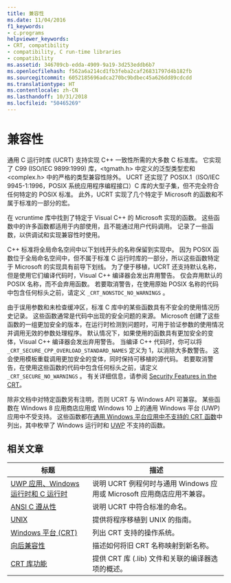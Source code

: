 ```yaml
---
title: 兼容性
ms.date: 11/04/2016
f1_keywords:
- c.programs
helpviewer_keywords:
- CRT, compatibility
- compatibility, C run-time libraries
- compatibility
ms.assetid: 346709cb-edda-4909-9a19-3d253eddb6b7
ms.openlocfilehash: f562a6a214cd1fb3feba2caf26831797d4b182fb
ms.sourcegitcommit: 6052185696adca270bc9bdbec45a626dd89cdcdd
ms.translationtype: HT
ms.contentlocale: zh-CN
ms.lasthandoff: 10/31/2018
ms.locfileid: "50465269"
---
```

# <a name="compatibility"></a>兼容性

通用 C 运行时库 (UCRT) 支持实现 C++ 一致性所需的大多数 C 标准库。 它实现了 C99 (ISO/IEC 9899:1999) 库，\<tgmath.h> 中定义的泛型类型宏和 \<complex.h> 中的严格的类型兼容性除外。 UCRT 还实现了 POSIX.1（ISO/IEC 9945-1:1996，POSIX 系统应用程序编程接口）C 库的大型子集，但不完全符合任何特定的 POSIX 标准。  此外，UCRT 实现了几个特定于 Microsoft 的函数和不属于标准的一部分的宏。

在 vcruntime 库中找到了特定于 Visual C++ 的 Microsoft 实现的函数。  这些函数中的许多函数都适用于内部使用，且不能通过用户代码调用。 记录了一些函数，以供调试和实现兼容性时使用。

C++ 标准将全局命名空间中以下划线开头的名称保留到实现中。 因为 POSIX 函数位于全局命名空间中，但不属于标准 C 运行时库的一部分，所以这些函数特定于 Microsoft 的实现具有前导下划线。 为了便于移植，UCRT 还支持默认名称，但是使用它们编译代码时，Visual C++ 编译器会发出弃用警告。 仅会弃用默认的 POSIX 名称，而不会弃用函数。 若要取消警告，在使用原始 POSIX 名称的代码中包含任何标头之前，请定义 `_CRT_NONSTDC_NO_WARNINGS` 。

由于误用参数和未检查缓冲区，标准 C 库中的某些函数具有不安全的使用情况历史记录。 这些函数通常是代码中出现的安全问题的来源。 Microsoft 创建了这些函数的一组更加安全的版本，在运行时检测到问题时，可用于验证参数的使用情况并调用无效的参数处理程序。  默认情况下，如果使用的函数具有更加安全的变体，Visual C++ 编译器会发出弃用警告。 当编译 C++ 代码时，你可以将 `_CRT_SECURE_CPP_OVERLOAD_STANDARD_NAMES` 定义为 1，以消除大多数警告。 这会使用模板重载调用更加安全的变体，同时保持可移植的源代码。 若要取消警告，在使用这些函数的代码中包含任何标头之前，请定义 `_CRT_SECURE_NO_WARNINGS` 。 有关详细信息，请参阅 [Security Features in the CRT](../c-runtime-library/security-features-in-the-crt.md)。

除非文档中对特定函数另有注明，否则 UCRT 与 Windows API 可兼容。  某些函数在 Windows 8 应用商店应用或 Windows 10 上的通用 Windows 平台 (UWP) 应用中不受支持。 这些函数都在[通用 Windows 平台应用中不支持的 CRT 函数](../cppcx/crt-functions-not-supported-in-universal-windows-platform-apps.md)中列出，其中枚举了 Windows 运行时和 [UWP](/uwp) 不支持的函数。

## <a name="related-articles"></a>相关文章

|标题|描述|
|-----------|-----------------|
|[UWP 应用、Windows 运行时和 C 运行时](../c-runtime-library/windows-store-apps-the-windows-runtime-and-the-c-run-time.md)|说明 UCRT 例程何时与通用 Windows 应用或 Microsoft 应用商店应用不兼容。|
|[ANSI C 遵从性](../c-runtime-library/ansi-c-compliance.md)|说明 UCRT 中符合标准的命名。|
|[UNIX](../c-runtime-library/unix.md)|提供将程序移植到 UNIX 的指南。|
|[Windows 平台 (CRT)](../c-runtime-library/windows-platforms-crt.md)|列出 CRT 支持的操作系统。|
|[向后兼容性](../c-runtime-library/backward-compatibility.md)|描述如何将旧 CRT 名称映射到新名称。|
|[CRT 库功能](../c-runtime-library/crt-library-features.md)|提供 CRT 库 (.lib) 文件和关联的编译器选项的概述。|